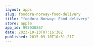 ```yaml
---
layout: apps
slug: foodora-norway-food-delivery
title: "foodora Norway: Food delivery"
store: apple
app_id: 998930867
date: 2023-10-13T07:16:38Z
published: 2015-09-10T10:31:21Z
---
```

